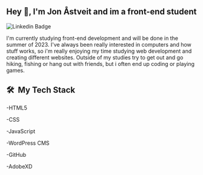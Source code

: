 ## Hey 👋, I'm Jon Åstveit and im a front-end student

![Linkedin Badge](https://img.shields.io/badge/LinkedIn-blue?style=flat&logo=linkedin&labelColor=blue&link=https://www.linkedin.com/in/Jon-Aastveit/)

I'm currently studying front-end development and will be done in the summer of 2023. I've always been really interested in computers and how stuff works, so i'm really enjoying my time studying web development and creating different websites. Outside of my studies try to get out and go hiking, fishing or hang out with friends, but i often end up coding or playing games. 

<h2> 🛠 &nbsp;My Tech Stack</h2>

-HTML5

-CSS

-JavaScript

-WordPress CMS

-GitHub

-AdobeXD

